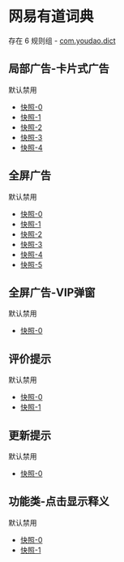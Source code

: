 # 网易有道词典

存在 6 规则组 - [com.youdao.dict](/src/apps/com.youdao.dict.ts)

## 局部广告-卡片式广告

默认禁用

- [快照-0](https://i.gkd.li/i/12668574)
- [快照-1](https://i.gkd.li/i/13800055)
- [快照-2](https://i.gkd.li/i/12668583)
- [快照-3](https://i.gkd.li/i/13800056)
- [快照-4](https://i.gkd.li/i/14009705)

## 全屏广告

默认禁用

- [快照-0](https://i.gkd.li/i/12893419)
- [快照-1](https://i.gkd.li/i/13263801)
- [快照-2](https://i.gkd.li/i/12893450)
- [快照-3](https://i.gkd.li/i/13931202)
- [快照-4](https://i.gkd.li/i/14064647)
- [快照-5](https://i.gkd.li/i/14296482)

## 全屏广告-VIP弹窗

默认禁用

- [快照-0](https://i.gkd.li/i/13263706)

## 评价提示

默认禁用

- [快照-0](https://i.gkd.li/i/13540941)
- [快照-1](https://i.gkd.li/i/14256301)

## 更新提示

默认禁用

- [快照-0](https://i.gkd.li/i/13627912)

## 功能类-点击显示释义

默认禁用

- [快照-0](https://i.gkd.li/i/14292588)
- [快照-1](https://i.gkd.li/i/14292587)
